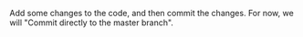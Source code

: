 Add some changes to the code, and then commit the changes. For now, we will "Commit directly to the master branch".


